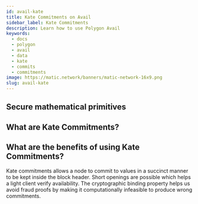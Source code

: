 ```yaml
---
id: avail-kate
title: Kate Commitments on Avail
sidebar_label: Kate Commitments
description: Learn how to use Polygon Avail
keywords:
  - docs
  - polygon
  - avail
  - data
  - kate
  - commits
  - commitments
image: https://matic.network/banners/matic-network-16x9.png 
slug: avail-kate
---
```


## Secure mathematical primitives


## What are Kate Commitments?


## What are the benefits of using Kate Commitments?

Kate commitments allows a node to commit to values in a succinct manner 
to be kept inside the block header. Short openings are possible which helps 
a light client verify availability. The cryptographic binding property helps 
us avoid fraud proofs by making it computationally infeasible to produce wrong 
commitments.
